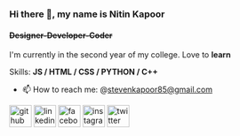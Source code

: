 ### Hi there 👋, my name is Nitin Kapoor
#### ~~Designer-Developer-Coder~~
I'm currently in the second year of my college.
Love to **learn**   


Skills: **JS / HTML / CSS / PYTHON / C++**


- 📫 How to reach me: @stevenkapoor85@gmail.com 


[<img src='https://cdn.jsdelivr.net/npm/simple-icons@3.0.1/icons/github.svg' alt='github' height='40'>](https://github.com/nitinkapoor4070)  [<img src='https://cdn.jsdelivr.net/npm/simple-icons@3.0.1/icons/linkedin.svg' alt='linkedin' height='40'>](https://www.linkedin.com/in/nitinkapoor4070/)  [<img src='https://cdn.jsdelivr.net/npm/simple-icons@3.0.1/icons/facebook.svg' alt='facebook' height='40'>](https://www.facebook.com/steve.kapoor.9)  [<img src='https://cdn.jsdelivr.net/npm/simple-icons@3.0.1/icons/instagram.svg' alt='instagram' height='40'>](https://www.instagram.com/stevekapoor/)  [<img src='https://cdn.jsdelivr.net/npm/simple-icons@3.0.1/icons/twitter.svg' alt='twitter' height='40'>](https://twitter.com/kapoor2steven)  


 

